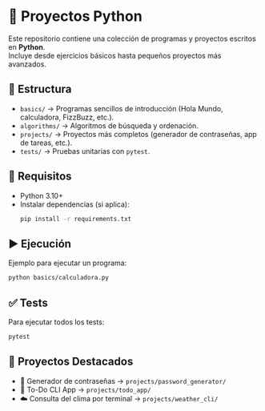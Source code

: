 # 🐍 Proyectos Python

Este repositorio contiene una colección de programas y proyectos escritos en **Python**.  
Incluye desde ejercicios básicos hasta pequeños proyectos más avanzados.

## 📂 Estructura

- `basics/` → Programas sencillos de introducción (Hola Mundo, calculadora, FizzBuzz, etc.).
- `algorithms/` → Algoritmos de búsqueda y ordenación.
- `projects/` → Proyectos más completos (generador de contraseñas, app de tareas, etc.).
- `tests/` → Pruebas unitarias con `pytest`.

## 🚀 Requisitos

- Python 3.10+
- Instalar dependencias (si aplica):
  ```bash
  pip install -r requirements.txt
  ```
## ▶️ Ejecución

Ejemplo para ejecutar un programa:
```bash
python basics/calculadora.py
```

## ✅ Tests
Para ejecutar todos los tests:
```bash
pytest
```

## 📌 Proyectos Destacados

- 🔑 Generador de contraseñas → `projects/password_generator/`
- 📝 To-Do CLI App → `projects/todo_app/`
- ☁️ Consulta del clima por terminal → `projects/weather_cli/`
